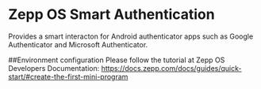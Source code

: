 # Zepp OS Smart Authentication
Provides a smart interacton for Android authenticator apps such as Google Authenticator and Microsoft Authenticator.

##Environment configuration
Please follow the tutorial at Zepp OS Developers Documentation:
https://docs.zepp.com/docs/guides/quick-start/#create-the-first-mini-program